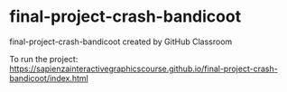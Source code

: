 # final-project-crash-bandicoot
final-project-crash-bandicoot created by GitHub Classroom

To run the project: https://sapienzainteractivegraphicscourse.github.io/final-project-crash-bandicoot/index.html
